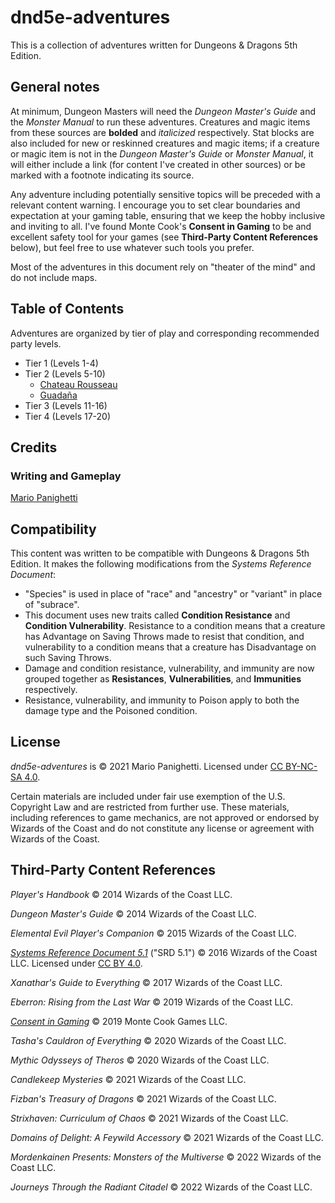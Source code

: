 # dnd5e-adventures

This is a collection of adventures written for Dungeons & Dragons 5th Edition.

## General notes

At minimum, Dungeon Masters will need the _Dungeon Master's Guide_ and the _Monster Manual_ to run these adventures. Creatures and magic items from these sources are **bolded** and _italicized_ respectively. Stat blocks are also included for new or reskinned creatures and magic items; if a creature or magic item is not in the _Dungeon Master's Guide_ or _Monster Manual_, it will either include a link (for content I've created in other sources) or be marked with a footnote indicating its source.

Any adventure including potentially sensitive topics will be preceded with a relevant content warning. I encourage you to set clear boundaries and expectation at your gaming table, ensuring that we keep the hobby inclusive and inviting to all. I've found Monte Cook's **Consent in Gaming** to be and excellent safety tool for your games (see **Third-Party Content References** below), but feel free to use whatever such tools you prefer.

Most of the adventures in this document rely on "theater of the mind" and do not include maps.

## Table of Contents

Adventures are organized by tier of play and corresponding recommended party levels.

- Tier 1 (Levels 1-4)
- Tier 2 (Levels 5-10)
  - [Chateau Rousseau](tier-2/chateau-rousseau.md)
  - [Guadaña](tier-2/guadana.md)
- Tier 3 (Levels 11-16)
- Tier 4 (Levels 17-20)

## Credits

### Writing and Gameplay

[Mario Panighetti](https://mario.panighetti.net)

## Compatibility

This content was written to be compatible with Dungeons & Dragons 5th Edition. It makes the following modifications from the _Systems Reference Document_:

- "Species" is used in place of "race" and "ancestry" or "variant" in place of "subrace".
- This document uses new traits called **Condition Resistance** and **Condition Vulnerability**. Resistance to a condition means that a creature has Advantage on Saving Throws made to resist that condition, and vulnerability to a condition means that a creature has Disadvantage on such Saving Throws.
- Damage and condition resistance, vulnerability, and immunity are now grouped together as **Resistances**, **Vulnerabilities**, and **Immunities** respectively.
- Resistance, vulnerability, and immunity to Poison apply to both the damage type and the Poisoned condition.

## License

_dnd5e-adventures_ is © 2021 Mario Panighetti. Licensed under [CC BY-NC-SA 4.0](https://creativecommons.org/licenses/by-nc-sa/4.0/legalcode).

Certain materials are included under fair use exemption of the U.S. Copyright Law and are restricted from further use. These materials, including references to game mechanics, are not approved or endorsed by Wizards of the Coast and do not constitute any license or agreement with Wizards of the Coast.

## Third-Party Content References

_Player's Handbook_ © 2014 Wizards of the Coast LLC.

_Dungeon Master's Guide_ © 2014 Wizards of the Coast LLC.

_Elemental Evil Player's Companion_ © 2015 Wizards of the Coast LLC.

_[Systems Reference Document 5.1](https://dnd.wizards.com/resources/systems-reference-document)_ ("SRD 5.1") © 2016 Wizards of the Coast LLC. Licensed under [CC BY 4.0](https://creativecommons.org/licenses/by/4.0/legalcode).

_Xanathar's Guide to Everything_ © 2017 Wizards of the Coast LLC.

_Eberron: Rising from the Last War_ © 2019 Wizards of the Coast LLC.

_[Consent in Gaming](https://www.montecookgames.com/store/product/consent-in-gaming/)_ © 2019 Monte Cook Games LLC.

_Tasha's Cauldron of Everything_ © 2020 Wizards of the Coast LLC.

_Mythic Odysseys of Theros_ © 2020 Wizards of the Coast LLC.

_Candlekeep Mysteries_ © 2021 Wizards of the Coast LLC.

_Fizban's Treasury of Dragons_ © 2021 Wizards of the Coast LLC.

_Strixhaven: Curriculum of Chaos_ © 2021 Wizards of the Coast LLC.

_Domains of Delight: A Feywild Accessory_ © 2021 Wizards of the Coast LLC.

_Mordenkainen Presents: Monsters of the Multiverse_ © 2022 Wizards of the Coast LLC.

_Journeys Through the Radiant Citadel_ © 2022 Wizards of the Coast LLC.
